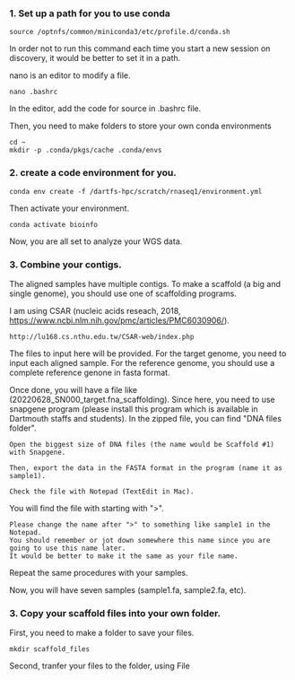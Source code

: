 ### 1. Set up a path for you to use conda
```
source /optnfs/common/miniconda3/etc/profile.d/conda.sh
```

In order not to run this command each time you start a new session on discovery, it would be better to set it in a path.

nano is an editor to modify a file.
```
nano .bashrc
```
In the editor, add the code for source in .bashrc file.

Then, you need to make folders to store your own conda environments

```
cd ~
mkdir -p .conda/pkgs/cache .conda/envs
```

### 2. create a code environment for you.
```
conda env create -f /dartfs-hpc/scratch/rnaseq1/environment.yml
```
Then activate your environment.
```
conda activate bioinfo
```

Now, you are all set to analyze your WGS data.

### 3. Combine your contigs.
The aligned samples have multiple contigs. To make a scaffold (a big and single genome), you should use one of scaffolding programs.

I am using CSAR (nucleic acids reseach, 2018, https://www.ncbi.nlm.nih.gov/pmc/articles/PMC6030906/).

```
http://lu168.cs.nthu.edu.tw/CSAR-web/index.php
```
The files to input here will be provided.
For the target genome, you need to input each aligned sample.
For the reference genome, you should use a complete reference genone in fasta format.

Once done, you will have a file like (20220628_SN000_target.fna_scaffolding).
Since here, you need to use snapgene program (please install this program which is available in Dartmouth staffs and students).
In the zipped file, you can find "DNA files folder".

```
Open the biggest size of DNA files (the name would be Scaffold #1) with Snapgene.
```

```
Then, export the data in the FASTA format in the program (name it as sample1).
```

```
Check the file with Notepad (TextEdit in Mac).
```

You will find the file with starting with ">".
```
Please change the name after ">" to something like sample1 in the Notepad.
You should remember or jot down somewhere this name since you are going to use this name later.
It would be better to make it the same as your file name.
```

Repeat the same procedures with your samples.


Now, you will have seven samples (sample1.fa, sample2.fa, etc).


### 3. Copy your scaffold files into your own folder.
First, you need to make a folder to save your files.
```
mkdir scaffold_files
```

Second, tranfer your files to the folder, using File

